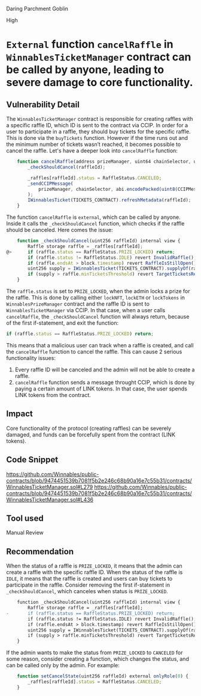 Daring Parchment Goblin

High

# `External` function `cancelRaffle` in `WinnablesTicketManager` contract can be called by anyone, leading to severe damage to core functionality.

## Vulnerability Detail
The `WinnablesTicketManager` contract is responsible for creating raffles with a specific raffle ID, which ID is sent to the contract via CCIP. In order for a user to participate in a raffle, they should buy tickets for the specific raffle. This is done via the `buyTickets` function. However if the time runs out and the minimum number of tickets wasn’t reached, it becomes possible to cancel the raffle. Let's have a deeper look into `cancelRaffle` function:

```javascript
    function cancelRaffle(address prizeManager, uint64 chainSelector, uint256 raffleId) external {
        _checkShouldCancel(raffleId);

        _raffles[raffleId].status = RaffleStatus.CANCELED;
        _sendCCIPMessage(
            prizeManager, chainSelector, abi.encodePacked(uint8(CCIPMessageType.RAFFLE_CANCELED), raffleId)
        );
        IWinnablesTicket(TICKETS_CONTRACT).refreshMetadata(raffleId);
    }
```

The function `cancelRaffle` is `external`, which can be called by anyone. Inside it calls the `_checkShouldCancel` function, which checks if the raffle should be canceled. Here comes the issue:

```javascript
    function _checkShouldCancel(uint256 raffleId) internal view {
        Raffle storage raffle = _raffles[raffleId];
@>      if (raffle.status == RaffleStatus.PRIZE_LOCKED) return;
        if (raffle.status != RaffleStatus.IDLE) revert InvalidRaffle();
        if (raffle.endsAt > block.timestamp) revert RaffleIsStillOpen();
        uint256 supply = IWinnablesTicket(TICKETS_CONTRACT).supplyOf(raffleId);
        if (supply > raffle.minTicketsThreshold) revert TargetTicketsReached();
    }
```

The `raffle.status` is set to `PRIZE_LOCKED`, when the admin locks a prize for the raffle. This is done by calling either `lockNFT`, `lockETH` or `lockTokens` in `WinnablesPrizeManager` contract and the raffle ID is sent to `WinnablesTicketManager` via CCIP. In that case, when a user calls `cancelRaffle`, the `_checkShouldCancel` function will always return, because of the first if-statement, and exit the function:

```javascript
if (raffle.status == RaffleStatus.PRIZE_LOCKED) return;
```

This means that a malicious user can track when a raffle is created, and call the `cancelRaffle` function to cancel the raffle. This can cause 2 serious functionality issues:
1. Every raffle ID will be canceled and the admin will not be able to create a raffle.
2. `cancelRaffle` function sends a message throught CCIP, which is done by paying a certain amount of LINK tokens. In that case, the user spends LINK tokens from the contract.

## Impact
Core functionality of the protocol (creating raffles) can be severely damaged, and funds can be forcefully spent from the contract (LINK tokens).

## Code Snippet
https://github.com/Winnables/public-contracts/blob/9474451539b7081f5b2e246c68b90a16e7c55b31/contracts/WinnablesTicketManager.sol#L279
https://github.com/Winnables/public-contracts/blob/9474451539b7081f5b2e246c68b90a16e7c55b31/contracts/WinnablesTicketManager.sol#L436

## Tool used
Manual Review

## Recommendation
When the status of a raffle is `PRIZE_LOCKED`, it means that the admin can create a raffle with the specific raffle ID. When the status of the raffle is `IDLE`, it means that the raffle is created and users can buy tickets to participate in the raffle. Consider removing the first if-statement in `_checkShouldCancel`, which canceles when status is `PRIZE_LOCKED`.

```diff
    function _checkShouldCancel(uint256 raffleId) internal view {
        Raffle storage raffle = _raffles[raffleId];
-       if (raffle.status == RaffleStatus.PRIZE_LOCKED) return;
        if (raffle.status != RaffleStatus.IDLE) revert InvalidRaffle();
        if (raffle.endsAt > block.timestamp) revert RaffleIsStillOpen();
        uint256 supply = IWinnablesTicket(TICKETS_CONTRACT).supplyOf(raffleId);
        if (supply > raffle.minTicketsThreshold) revert TargetTicketsReached();
    }
```

If the admin wants to make the status from `PRIZE_LOCKED` to `CANCELED` for some reason, consider creating a function, which changes the status, and can be called only by the admin. For example:

```javascript
    function setCancelState(uint256 raffleId) external onlyRole(0) {
        _raffles[raffleId].status = RaffleStatus.CANCELED;
    }
```